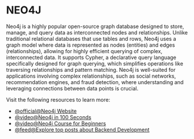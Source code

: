 # NEO4J

Neo4j is a highly popular open-source graph database designed to store, manage, and query data as interconnected nodes and relationships. Unlike traditional relational databases that use tables and rows, Neo4j uses a graph model where data is represented as nodes (entities) and edges (relationships), allowing for highly efficient querying of complex, interconnected data. It supports Cypher, a declarative query language specifically designed for graph querying, which simplifies operations like traversing relationships and pattern matching. Neo4j is well-suited for applications involving complex relationships, such as social networks, recommendation engines, and fraud detection, where understanding and leveraging connections between data points is crucial.

Visit the following resources to learn more:

- [@official@Neo4j Website](https://neo4j.com)
- [@video@Neo4j in 100 Seconds](https://www.youtube.com/watch?v=T6L9EoBy8Zk)
- [@video@Neo4j Course for Beginners](https://www.youtube.com/watch?v=_IgbB24scLI)
- [@feed@Explore top posts about Backend Development](https://app.daily.dev/tags/backend?ref=roadmapsh)